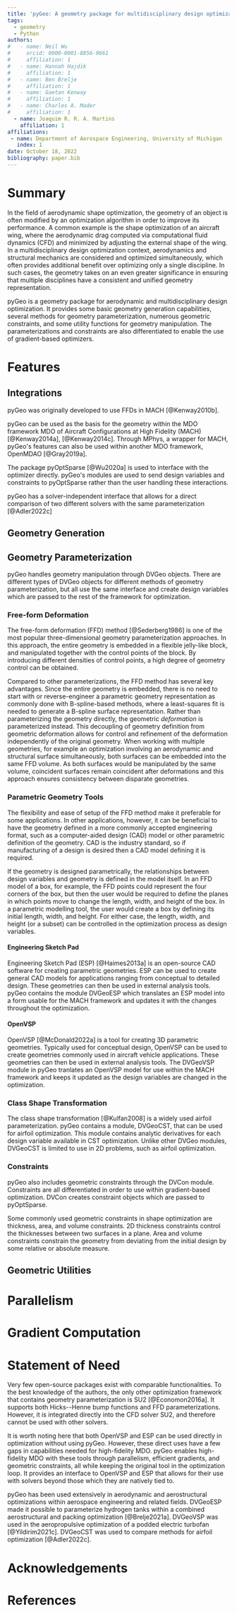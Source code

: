 ```yaml
---
title: 'pyGeo: A geometry package for multidisciplinary design optimization'
tags:
  - geometry
  - Python
authors:
#   - name: Neil Wu
#     orcid: 0000-0001-8856-9661
#     affiliation: 1
#   - name: Hannah Hajdik
#     affiliation: 1
#   - name: Ben Brelje
#     affiliation: 1
#   - name: Gaetan Kenway
#     affiliation: 1
#   - name: Charles A. Mader
#     affiliation: 1
  - name: Joaquim R. R. A. Martins
    affiliation: 1
affiliations:
 - name: Department of Aerospace Engineering, University of Michigan
   index: 1
date: October 18, 2022
bibliography: paper.bib
---
```


<!-- 
TODOS
- add pictures
- rename some functions
-->

# Summary
In the field of aerodynamic shape optimization, the geometry of an object is often modified by an optimization algorithm in order to improve its performance.
A common example is the shape optimization of an aircraft wing, where the aerodynamic drag computed via computational fluid dynamics (CFD) and minimized by adjusting the external shape of the wing.
In a multidisciplinary design optimization context, aerodynamics and structural mechanics are considered and optimized simultaneously, which often provides additional benefit over optimizing only a single discipline.
In such cases, the geometry takes on an even greater significance in ensuring that multiple disciplines have a consistent and unified geometry representation.

pyGeo is a geometry package for aerodynamic and multidisciplinary design optimization.
It provides some basic geometry generation capabilities, several methods for geometry parameterization, numerous geometric constraints, and some utility functions for geometry manipulation.
The parameterizations and constraints are also differentiated to enable the use of gradient-based optimizers.

# Features
## Integrations

pyGeo was originally developed to use FFDs in MACH [@Kenway2010b].

pyGeo can be used as the basis for the geometry within the MDO framework MDO of Aircraft Configurations at High Fidelity (MACH) [@Kenway2014a], [@Kenway2014c].
Through MPhys, a wrapper for MACH, pyGeo's features can also be used within another MDO framework, OpenMDAO [@Gray2019a].

The package pyOptSparse [@Wu2020a] is used to interface with the optimizer directly. 
pyGeo's modules are used to send design variables and constraints to pyOptSparse rather than the user handling these interactions.


pyGeo has a solver-independent interface that allows for a direct comparison of two different solvers with the same parameterization [@Adler2022c]

## Geometry Generation
<!-- include sample wing picture -->
## Geometry Parameterization

pyGeo handles geometry manipulation through DVGeo objects. 
There are different types of DVGeo objects for different methods of geometry parameterization, but all use the same interface and create design variables which are passed to the rest of the framework for optimization. 

### Free-form Deformation
<!--
TODO:
- talk less about FFDs and more about capabilities
- child FFD
- ref axis and complex geometric operations
- show a picture
-->
The free-form deformation (FFD) method [@Sederberg1986] is one of the most popular three-dimensional geometry parameterization approaches.
In this approach, the entire geometry is embedded in a flexible jelly-like block, and manipulated together with the control points of the block.
By introducing different densities of control points, a high degree of geometry control can be obtained.

Compared to other parameterizations, the FFD method has several key advantages.
Since the entire geometry is embedded, there is no need to start with or reverse-engineer a parametric geometry representation as commonly done with B-spline-based methods, where a least-squares fit is needed to generate a B-spline surface representation.
Rather than parameterizing the geometry directly, the geometric _deformation_ is parameterized instead.
This decoupling of geometry definition from geometric deformation allows for control and refinement of the deformation independently of the original geometry.
When working with multiple geometries, for example an optimization involving an aerodynamic and structural surface simultaneously, both surfaces can be embedded into the same FFD volume.
As both surfaces would be manipulated by the same volume, coincident surfaces remain coincident after deformations and this approach ensures consistency between disparate geometries.


### Parametric Geometry Tools

The flexibility and ease of setup of the FFD method make it preferable for some applications.
In other applications, however, it can be beneficial to have the geometry defined in a more commonly accepted engineering format, such as a computer-aided design (CAD) model or other parametric definition of the geometry.
CAD is the industry standard, so if manufacturing of a design is desired then a CAD model defining it is required. 

If the geometry is designed parametrically, the relationships between design variables and geometry is defined in the model itself.
In an FFD model of a box, for example, the FFD points could represent the four corners of the box, but then the user would be required to define the planes in which points move to change the length, width, and height of the box.
In a parametric modelling tool, the user would create a box by defining its initial length, width, and height.
For either case, the length, width, and height (or a subset) can be controlled in the optimization process as design variables.

#### Engineering Sketch Pad

Engineering Sketch Pad (ESP) [@Haimes2013a] is an open-source CAD software for creating parametric geometries. 
ESP can be used to create general CAD models for applications ranging from conceptual to detailed design.
These geometries can then be used in external analysis tools. 
pyGeo contains the module DVGeoESP which translates an ESP model into a form usable for the MACH framework and updates it with the changes throughout the optimization. 


#### OpenVSP

OpenVSP [@McDonald2022a] is a tool for creating 3D parametric geometries. 
Typically used for conceptual design, OpenVSP can be used to create geometries commonly used in aircraft vehicle applications. 
These geometries can then be used in external analysis tools. 
The DVGeoVSP module in pyGeo tranlates an OpenVSP model for use within the MACH framework and keeps it updated as the design variables are changed in the optimization. 


### Class Shape Transformation

The class shape transformation [@Kulfan2008] is a widely used airfoil parameterization. 
pyGeo contains a module, DVGeoCST, that can be used for airfoil optimization. 
This module contains analytic derivatives for each design variable available in CST optimization. 
Unlike other DVGeo modules, DVGeoCST is limited to use in 2D problems, such as airfoil optimization. 

### Constraints

pyGeo also includes geometric constraints through the DVCon module. 
Constraints are all differentiated in order to use within gradient-based optimization. 
DVCon creates constraint objects which are passed to pyOptSparse. 

Some commonly used geometric constraints in shape optimization are thickness, area, and volume constraints. 
2D thickness constraints control the thicknesses between two surfaces in a plane. 
Area and volume constraints constrain the geometry from deviating from the initial design by some relative or absolute measure.

<!-- Triangulated surface constraint -->

## Geometric Utilities

# Parallelism

# Gradient Computation

# Statement of Need
Very few open-source packages exist with comparable functionalities.
To the best knowledge of the authors, the only other optimization framework that contains geometry parameterization is SU2 [@Economon2016a].
It supports both Hicks--Henne bump functions and FFD parameterizations.
However, it is integrated directly into the CFD solver SU2, and therefore cannot be used with other solvers.

It is worth noting here that both OpenVSP and ESP can be used directly in optimization without using pyGeo.
However, these direct uses have a few gaps in capabilities needed for high-fidelity MDO. 
pyGeo enables high-fidelity MDO with these tools through parallelism, efficient gradients, and geometric constraints, all while keeping the original tool in the optimization loop.
It provides an interface to OpenVSP and ESP that allows for their use with solvers beyond those which they are natively tied to. 


pyGeo has been used extensively in aerodynamic and aerostructural optimizations within aerospace engineering and related fields.
DVGeoESP made it possible to parameterize hydrogen tanks within a combined aerostructural and packing optimization [@Brelje2021a].
DVGeoVSP was used in the aeropropulsive optimization of a podded electric turbofan [@Yildirim2021c].
DVGeoCST was used to compare methods for airfoil optimization [@Adler2022c].

# Acknowledgements


# References
